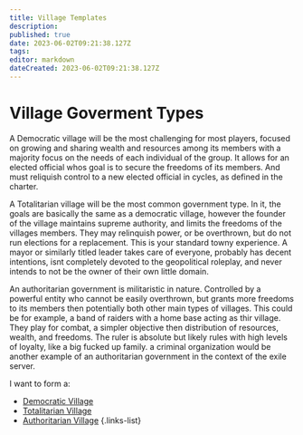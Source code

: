 ```yaml
---
title: Village Templates
description: 
published: true
date: 2023-06-02T09:21:38.127Z
tags: 
editor: markdown
dateCreated: 2023-06-02T09:21:38.127Z
---
```


# Village Goverment Types
A Democratic village will be the most challenging for most players, focused on growing and sharing wealth and resources among its members with a majority focus on the needs of each individual of the group. It allows for an elected official whos goal is to secure the freedoms of its members. And must reliquish control to a new elected official in cycles, as defined in the charter.

A Totalitarian village will be the most common government type. In it, the goals are basically the same as a democratic village, however the founder of the village maintains supreme authority, and limits the freedoms of the villages members. They may relinquish power, or be overthrown, but do not run elections for a replacement. This is your standard towny experience. A mayor or similarly titled leader takes care of everyone, probably has decent intentions, isnt completely devoted to the geopolitical roleplay, and never intends to not be the owner of their own little domain.

An authoritarian government is militaristic in nature. Controlled by a powerful entity who cannot be easily overthrown, but grants more freedoms to its members then potentially both other main types of villages. This could be for example, a band of raiders with a home base acting as thir village. They play for combat, a simpler objective then distribution of resources, wealth, and freedoms. The ruler is absolute but likely rules with high levels of loyalty, like a big fucked up family. a criminal organization would be another example of an authoritarian government in the context of the exile server.


I want to form a:

- [Democratic Village](/registry/template/village/democratic)
- [Totalitarian Village](/registry/template/village/totalitarian)
- [Authoritarian Village](/registry/template/village/democracy/authoritarian)
{.links-list}
